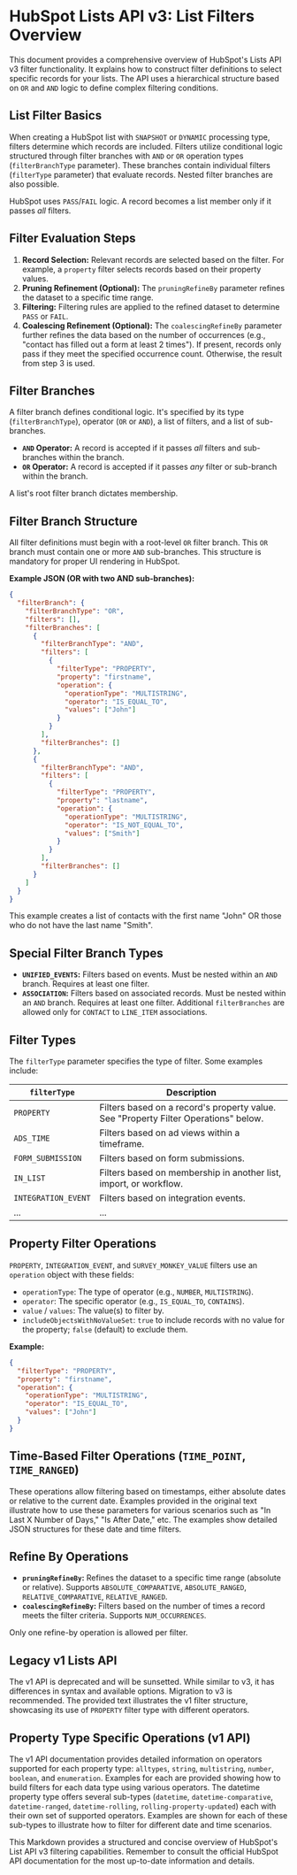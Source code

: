 # HubSpot Lists API v3: List Filters Overview

This document provides a comprehensive overview of HubSpot's Lists API v3 filter functionality.  It explains how to construct filter definitions to select specific records for your lists.  The API uses a hierarchical structure based on `OR` and `AND` logic to define complex filtering conditions.

## List Filter Basics

When creating a HubSpot list with `SNAPSHOT` or `DYNAMIC` processing type, filters determine which records are included.  Filters utilize conditional logic structured through filter branches with `AND` or `OR` operation types (`filterBranchType` parameter).  These branches contain individual filters (`filterType` parameter) that evaluate records.  Nested filter branches are also possible.

HubSpot uses `PASS`/`FAIL` logic. A record becomes a list member only if it passes *all* filters.

## Filter Evaluation Steps

1. **Record Selection:** Relevant records are selected based on the filter.  For example, a `property` filter selects records based on their property values.
2. **Pruning Refinement (Optional):** The `pruningRefineBy` parameter refines the dataset to a specific time range.
3. **Filtering:** Filtering rules are applied to the refined dataset to determine `PASS` or `FAIL`.
4. **Coalescing Refinement (Optional):** The `coalescingRefineBy` parameter further refines the data based on the number of occurrences (e.g., "contact has filled out a form at least 2 times").  If present, records only pass if they meet the specified occurrence count.  Otherwise, the result from step 3 is used.


## Filter Branches

A filter branch defines conditional logic.  It's specified by its type (`filterBranchType`), operator (`OR` or `AND`), a list of filters, and a list of sub-branches.

* **`AND` Operator:** A record is accepted if it passes *all* filters and sub-branches within the branch.
* **`OR` Operator:** A record is accepted if it passes *any* filter or sub-branch within the branch.

A list's root filter branch dictates membership.

## Filter Branch Structure

All filter definitions must begin with a root-level `OR` filter branch. This `OR` branch must contain one or more `AND` sub-branches.  This structure is mandatory for proper UI rendering in HubSpot.

**Example JSON (OR with two AND sub-branches):**

```json
{
  "filterBranch": {
    "filterBranchType": "OR",
    "filters": [],
    "filterBranches": [
      {
        "filterBranchType": "AND",
        "filters": [
          {
            "filterType": "PROPERTY",
            "property": "firstname",
            "operation": {
              "operationType": "MULTISTRING",
              "operator": "IS_EQUAL_TO",
              "values": ["John"]
            }
          }
        ],
        "filterBranches": []
      },
      {
        "filterBranchType": "AND",
        "filters": [
          {
            "filterType": "PROPERTY",
            "property": "lastname",
            "operation": {
              "operationType": "MULTISTRING",
              "operator": "IS_NOT_EQUAL_TO",
              "values": ["Smith"]
            }
          }
        ],
        "filterBranches": []
      }
    ]
  }
}
```

This example creates a list of contacts with the first name "John" OR those who do not have the last name "Smith".


## Special Filter Branch Types

* **`UNIFIED_EVENTS`:** Filters based on events.  Must be nested within an `AND` branch. Requires at least one filter.
* **`ASSOCIATION`:** Filters based on associated records. Must be nested within an `AND` branch. Requires at least one filter.  Additional `filterBranches` are allowed only for `CONTACT` to `LINE_ITEM` associations.

## Filter Types

The `filterType` parameter specifies the type of filter.  Some examples include:

| `filterType`          | Description                                                                        |
|-----------------------|------------------------------------------------------------------------------------|
| `PROPERTY`            | Filters based on a record's property value.  See "Property Filter Operations" below. |
| `ADS_TIME`            | Filters based on ad views within a timeframe.                                      |
| `FORM_SUBMISSION`     | Filters based on form submissions.                                                  |
| `IN_LIST`             | Filters based on membership in another list, import, or workflow.                   |
| `INTEGRATION_EVENT`   | Filters based on integration events.                                               |
|  ...                  | ...                                                                                |


## Property Filter Operations

`PROPERTY`, `INTEGRATION_EVENT`, and `SURVEY_MONKEY_VALUE` filters use an `operation` object with these fields:

* `operationType`:  The type of operator (e.g., `NUMBER`, `MULTISTRING`).
* `operator`: The specific operator (e.g., `IS_EQUAL_TO`, `CONTAINS`).
* `value` / `values`: The value(s) to filter by.
* `includeObjectsWithNoValueSet`: `true` to include records with no value for the property; `false` (default) to exclude them.

**Example:**

```json
{
  "filterType": "PROPERTY",
  "property": "firstname",
  "operation": {
    "operationType": "MULTISTRING",
    "operator": "IS_EQUAL_TO",
    "values": ["John"]
  }
}
```

## Time-Based Filter Operations (`TIME_POINT`, `TIME_RANGED`)

These operations allow filtering based on timestamps, either absolute dates or relative to the current date.  Examples provided in the original text illustrate how to use these parameters for various scenarios such as "In Last X Number of Days," "Is After Date," etc.  The examples show detailed JSON structures for these date and time filters.


## Refine By Operations

* **`pruningRefineBy`:** Refines the dataset to a specific time range (absolute or relative).  Supports `ABSOLUTE_COMPARATIVE`, `ABSOLUTE_RANGED`, `RELATIVE_COMPARATIVE`, `RELATIVE_RANGED`.
* **`coalescingRefineBy`:**  Filters based on the number of times a record meets the filter criteria. Supports `NUM_OCCURRENCES`.

Only one refine-by operation is allowed per filter.

## Legacy v1 Lists API

The v1 API is deprecated and will be sunsetted.  While similar to v3, it has differences in syntax and available options.  Migration to v3 is recommended.  The provided text illustrates the v1 filter structure, showcasing its use of `PROPERTY` filter type with different operators.


##  Property Type Specific Operations (v1 API)

The v1 API documentation provides detailed information on operators supported for each property type:  `alltypes`, `string`, `multistring`, `number`, `boolean`, and `enumeration`.  Examples for each are provided showing how to build filters for each data type using various operators.  The datetime property type offers several sub-types (`datetime`, `datetime-comparative`, `datetime-ranged`, `datetime-rolling`, `rolling-property-updated`) each with their own set of supported operators.  Examples are shown for each of these sub-types to illustrate how to filter for different date and time scenarios.

This Markdown provides a structured and concise overview of HubSpot's List API v3 filtering capabilities. Remember to consult the official HubSpot API documentation for the most up-to-date information and details.
